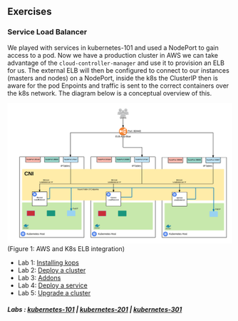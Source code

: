 ## Exercises

### Service Load Balancer

We played with services in kubernetes-101 and used a NodePort to gain access to a pod. Now we have a production cluster in AWS we can take advantage of the ```cloud-controller-manager``` and use it to provision an ELB for us. The external ELB will then be configured to connect to our instances (masters and nodes) on a NodePort, inside the k8s the ClusterIP then is aware for the pod Enpoints and traffic is sent to the correct containers over the k8s network. The diagram below is a conceptual overview of this.

![Load Balancer](/kubernetes-201/labs/img/aws-elb-k8s.png "Fig. 1")
(Figure 1: AWS and K8s ELB integration)




- Lab 1: [Installing kops](/kubernetes-201/labs/00-install-kops.md)
- Lab 2: [Deploy a cluster](/kubernetes-201/labs/01-deploy-cluster.md)
- Lab 3: [Addons](/kubernetes-201/labs/02-addons.md)
- Lab 4: [Deploy a service](/kubernetes-201/labs/03-deploy-service.md)
- Lab 5: [Upgrade a cluster](/kubernetes-201/labs/04-upgrading.md)

##### Labs : [kubernetes-101](/kubernetes-101/) | [kubernetes-201](/kubernetes-201/) | [kubernetes-301](/kubernetes-301/)
